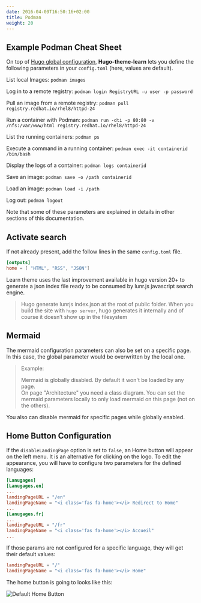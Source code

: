 ```yaml
---
date: 2016-04-09T16:50:16+02:00
title: Podman
weight: 20
---
```


## Example Podman Cheat Sheet

On top of [Hugo global configuration](https://gohugo.io/overview/configuration/), **Hugo-theme-learn** lets you define the following parameters in your `config.toml` (here, values are default).


List local Images: 
`podman images`


Log in to a remote registry:
`podman login RegistryURL -u user -p password`

Pull an image from a remote registry:
`podman pull registry.redhat.io/rhel8/httpd-24`

Run a container with Podman:
`podman run -dti -p 80:80 -v /nfs:/var/www/html registry.redhat.io/rhel8/httpd-24`

List the running containers:
`podman ps`

Execute a command in a running container:
`podman exec -it containerid /bin/bash`

Display the logs of a container:
`podman logs containerid`


Save an image:
`podman save -o /path containerid`

Load an image:
`podman load -i /path`


Log out:
`podman logout`



Note that some of these parameters are explained in details in other sections of this documentation.



## Activate search

If not already present, add the follow lines in the same `config.toml` file.

```toml
[outputs]
home = [ "HTML", "RSS", "JSON"]
```

Learn theme uses the last improvement available in hugo version 20+ to generate a json index file ready to be consumed by lunr.js javascript search engine.

> Hugo generate lunrjs index.json at the root of public folder.
> When you build the site with `hugo server`, hugo generates it internally and of course it doesn’t show up in the filesystem

## Mermaid

The mermaid configuration parameters can also be set on a specific page. In this case, the global parameter would be overwritten by the local one.

> Example:
>
> Mermaid is globally disabled. By default it won't be loaded by any page.  
> On page "Architecture" you need a class diagram. You can set the mermaid parameters locally to only load mermaid on this page (not on the others).

You also can disable mermaid for specific pages while globally enabled.

## Home Button Configuration

If the `disableLandingPage` option is set to `false`, an Home button will appear
on the left menu. It is an alternative for clicking on the logo. To edit the
appearance, you will have to configure two parameters for the defined languages:

```toml
[Lanugages]
[Lanugages.en]
...
landingPageURL = "/en"
landingPageName = "<i class='fas fa-home'></i> Redirect to Home"
...
[Lanugages.fr]
...
landingPageURL = "/fr"
landingPageName = "<i class='fas fa-home'></i> Accueil"
...
```

If those params are not configured for a specific language, they will get their
default values:

```toml
landingPageURL = "/"
landingPageName = "<i class='fas fa-home'></i> Home"
```

The home button is going to looks like this:

![Default Home Button](/en/basics/configuration/images/home_button_defaults.jpg?width=100%)
